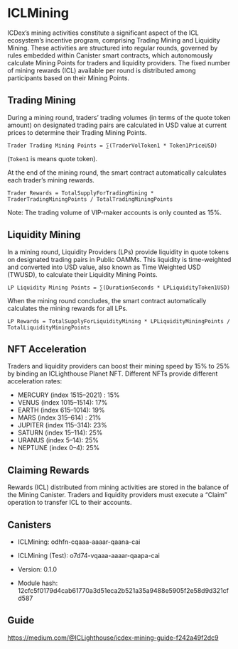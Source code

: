 # ICLMining

ICDex’s mining activities constitute a significant aspect of the ICL ecosystem’s incentive program, comprising Trading Mining and Liquidity Mining. These activities are structured into regular rounds, governed by rules embedded within Canister smart contracts, which autonomously calculate Mining Points for traders and liquidity providers. The fixed number of mining rewards (ICL) available per round is distributed among participants based on their Mining Points.

## Trading Mining

During a mining round, traders’ trading volumes (in terms of the quote token amount) on designated trading pairs are calculated in USD value at current prices to determine their Trading Mining Points.

    Trader Trading Mining Points = ∑(TraderVolToken1 * Token1PriceUSD)

(`Token1` is means quote token).

At the end of the mining round, the smart contract automatically calculates each trader’s mining rewards.

    Trader Rewards = TotalSupplyForTradingMining * TraderTradingMiningPoints / TotalTradingMiningPoints

Note: The trading volume of VIP-maker accounts is only counted as 15%.

## Liquidity Mining

In a mining round, Liquidity Providers (LPs) provide liquidity in quote tokens on designated trading pairs in Public OAMMs. This liquidity is time-weighted and converted into USD value, also known as Time Weighted USD (TWUSD), to calculate their Liquidity Mining Points.

    LP Liquidity Mining Points = ∑(DurationSeconds * LPLiquidityToken1USD)

When the mining round concludes, the smart contract automatically calculates the mining rewards for all LPs.

    LP Rewards = TotalSupplyForLiquidityMining * LPLiquidityMiningPoints / TotalLiquidityMiningPoints

## NFT Acceleration

Traders and liquidity providers can boost their mining speed by 15% to 25% by binding an ICLighthouse Planet NFT. Different NFTs provide different acceleration rates:

* MERCURY (index 1515–2021) : 15%
* VENUS (index 1015–1514): 17%
* EARTH (index 615–1014): 19%
* MARS (index 315–614) : 21%
* JUPITER (index 115–314): 23%
* SATURN (index 15–114): 25%
* URANUS (index 5–14): 25%
* NEPTUNE (index 0–4): 25%

## Claiming Rewards
Rewards (ICL) distributed from mining activities are stored in the balance of the Mining Canister. Traders and liquidity providers must execute a “Claim” operation to transfer ICL to their accounts.

## Canisters

- ICLMining:  odhfn-cqaaa-aaaar-qaana-cai
- ICLMining (Test): o7d74-vqaaa-aaaar-qaapa-cai

- Version: 0.1.0
- Module hash: 12cfc5f0179d4cab61770a3d51eca2b521a35a9488e5905f2e58d9d321cfd587

## Guide

https://medium.com/@ICLighthouse/icdex-mining-guide-f242a49f2dc9

